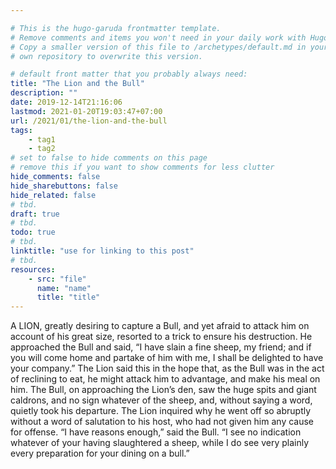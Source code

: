 ```yaml
---

# This is the hugo-garuda frontmatter template.
# Remove comments and items you won't need in your daily work with Hugo.
# Copy a smaller version of this file to /archetypes/default.md in your
# own repository to overwrite this version.

# default front matter that you probably always need:
title: "The Lion and the Bull"
description: ""
date: 2019-12-14T21:16:06
lastmod: 2021-01-20T19:03:47+07:00
url: /2021/01/the-lion-and-the-bull
tags:
    - tag1
    - tag2
# set to false to hide comments on this page
# remove this if you want to show comments for less clutter
hide_comments: false
hide_sharebuttons: false
hide_related: false
# tbd.
draft: true
# tbd.
todo: true
# tbd.
linktitle: "use for linking to this post"
# tbd.
resources:
    - src: "file"
      name: "name"
      title: "title"
---
```

A LION, greatly desiring to capture a Bull, and yet afraid to attack him on account of his great size, resorted to a trick to ensure his destruction. He approached the Bull and said, “I have slain a fine sheep, my friend; and if you will come home and partake of him with me, I shall be delighted to have your company.” The Lion said this in the hope that, as the Bull was in the act of reclining to eat, he might attack him to advantage, and make his meal on him. The Bull, on approaching the Lion’s den, saw the huge spits and giant caldrons, and no sign whatever of the sheep, and, without saying a word, quietly took his departure. The Lion inquired why he went off so abruptly without a word of salutation to his host, who had not given him any cause for offense. “I have reasons enough,” said the Bull. “I see no indication whatever of your having slaughtered a sheep, while I do see very plainly every preparation for your dining on a bull.”

